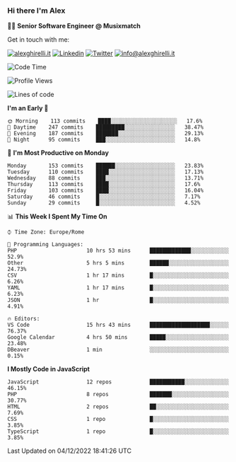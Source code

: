 ### Hi there I'm Alex

👨‍💻 __Senior Software Engineer @ Musixmatch__

Get in touch with me:

[![alexghirelli.it](https://img.shields.io/static/v1?label=alexghirelli.it&message=%20&color=red&logo=&style=flat-square&logoColor=white)](https://www.alexghirelli.it/)
[![Linkedin](https://img.shields.io/static/v1?label=Linkedin&message=%20&color=blue&logo=Linkedin&style=flat-square&logoColor=white)](https://linkedin.com/in/alexghirelli)
[![Twitter](https://img.shields.io/static/v1?label=Twitter&message=%20&color=blue&logo=Twitter&style=flat-square&logoColor=white)](https://twitter.com/alexGhirelli)
[![info@alexghirelli.it](https://img.shields.io/static/v1?label=info@alexghirelli.it&message=%20&color=red&logo=gmail&style=flat-square&logoColor=white)](mailto:info@alexghirelli.it)

<!--START_SECTION:waka-->
![Code Time](http://img.shields.io/badge/Code%20Time-7%2C152%20hrs%2035%20mins-blue)

![Profile Views](http://img.shields.io/badge/Profile%20Views-0-blue)

![Lines of code](https://img.shields.io/badge/From%20Hello%20World%20I%27ve%20Written-790%20Thousand%20lines%20of%20code-blue)

**I'm an Early 🐤** 

```text
🌞 Morning    113 commits    ████░░░░░░░░░░░░░░░░░░░░░   17.6% 
🌆 Daytime    247 commits    █████████░░░░░░░░░░░░░░░░   38.47% 
🌃 Evening    187 commits    ███████░░░░░░░░░░░░░░░░░░   29.13% 
🌙 Night      95 commits     ███░░░░░░░░░░░░░░░░░░░░░░   14.8%

```
📅 **I'm Most Productive on Monday** 

```text
Monday       153 commits    ██████░░░░░░░░░░░░░░░░░░░   23.83% 
Tuesday      110 commits    ████░░░░░░░░░░░░░░░░░░░░░   17.13% 
Wednesday    88 commits     ███░░░░░░░░░░░░░░░░░░░░░░   13.71% 
Thursday     113 commits    ████░░░░░░░░░░░░░░░░░░░░░   17.6% 
Friday       103 commits    ████░░░░░░░░░░░░░░░░░░░░░   16.04% 
Saturday     46 commits     █░░░░░░░░░░░░░░░░░░░░░░░░   7.17% 
Sunday       29 commits     █░░░░░░░░░░░░░░░░░░░░░░░░   4.52%

```


📊 **This Week I Spent My Time On** 

```text
⌚︎ Time Zone: Europe/Rome

💬 Programming Languages: 
PHP                      10 hrs 53 mins      █████████████░░░░░░░░░░░░   52.9% 
Other                    5 hrs 5 mins        ██████░░░░░░░░░░░░░░░░░░░   24.73% 
CSV                      1 hr 17 mins        █░░░░░░░░░░░░░░░░░░░░░░░░   6.26% 
YAML                     1 hr 17 mins        █░░░░░░░░░░░░░░░░░░░░░░░░   6.23% 
JSON                     1 hr                █░░░░░░░░░░░░░░░░░░░░░░░░   4.91%

🔥 Editors: 
VS Code                  15 hrs 43 mins      ███████████████████░░░░░░   76.37% 
Google Calendar          4 hrs 50 mins       █████░░░░░░░░░░░░░░░░░░░░   23.48% 
DBeaver                  1 min               ░░░░░░░░░░░░░░░░░░░░░░░░░   0.15%

```

**I Mostly Code in JavaScript** 

```text
JavaScript               12 repos            ███████████░░░░░░░░░░░░░░   46.15% 
PHP                      8 repos             ███████░░░░░░░░░░░░░░░░░░   30.77% 
HTML                     2 repos             ██░░░░░░░░░░░░░░░░░░░░░░░   7.69% 
CSS                      1 repo              █░░░░░░░░░░░░░░░░░░░░░░░░   3.85% 
TypeScript               1 repo              █░░░░░░░░░░░░░░░░░░░░░░░░   3.85%

```



 Last Updated on 04/12/2022 18:41:26 UTC
<!--END_SECTION:waka-->
